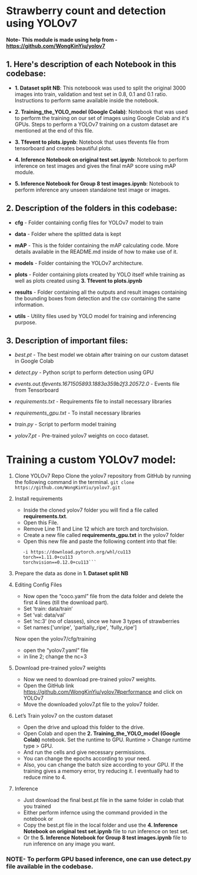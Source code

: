 # Strawberry count and detection using YOLOv7

**Note- This module is made using help from - https://github.com/WongKinYiu/yolov7**

## 1. Here's description of each Notebook in this codebase:
-  **1. Dataset split NB**: This noteboook was used to split the original 3000 images into train, validation and test set in 0.8, 0.1 and 0.1 ratio. Instructions to perform same available inside the notebook.

- **2. Training_the_YOLO_model (Google Colab)**: Notebook that was used to perform the training on our set of images using Google Colab and it's GPUs. Steps to perform a YOLOv7 training on a custom dataset are mentioned at the end of this file.

- **3. Tfevent to plots.ipynb**: Notebook that uses tfevents file from tensorboard and creates beautiful plots.

- **4. Inference Notebook on original test set.ipynb**: Notebook to perform inference on test images and gives the final mAP score using mAP module.

- **5. Inference Notebook for Group 8 test images.ipynb**: Notebook to perform inference any unseen standalone test image or images.
    

## 2. Description of the folders in this codebase:

- **cfg** - Folder containing config files for YOLOv7 model to train

- **data** - Folder where the splitted data is kept

- **mAP** - This is the folder containing the mAP calculating code. More details available in the README.md inside of how to make use of it.

- **models** - Folder containing the YOLOv7 architecture.

- **plots** - Folder containing plots created by YOLO itself while training as well as plots created using **3. Tfevent to plots.ipynb**

- **results** - Folder containing all the outputs and result images containing the bounding boxes from detection and the csv containing the same information.

- **utils** - Utility files used by YOLO model for training and inferencing purpose.

## 3. Description of important files:

- *best.pt* - The best model we obtain after training on our custom dataset in Google Colab

- *detect.py* - Python script to perform detection using GPU

- *events.out.tfevents.1671505893.1883a359b2f3.20572.0* - Events file from Tensorboard

- *requirements.txt* - Requirements file to install necessary libraries

- *requirements_gpu.txt* - To install necessary libraries

- *train.py* - Script to perform model training

- *yolov7.pt* - Pre-trained yolov7 weights on coco dataset.


# Training a custom YOLOv7 model:

1. Clone YOLOv7 Repo
Clone the yolov7 repository from GitHub by running the following command in the terminal. ```git clone https://github.com/WongKinYiu/yolov7.git```

2. Install requirements
    - Inside the cloned yolov7 folder you will find a file called **requirements.txt**.
    - Open this File.
    - Remove Line 11 and Line 12 which are torch and torchvision.
    - Create a new file called **requirements_gpu.txt** in the yolov7 folder
    - Open this new file and paste the following content into that file:  
    
    ```
       -i https://download.pytorch.org/whl/cu113
       torch==1.11.0+cu113
       torchvision==0.12.0+cu113```
3. Prepare the data as done in **1. Dataset split NB**

4. Editing Config Files
    - Now open the “coco.yaml” file from the data folder and delete the first 4 lines (till the download part).
    - Set ‘train: data/train‘
    - Set ‘val: data/val‘
    - Set ‘nc:3‘ (no of classes), since we have 3 types of strawberries
    - Set names:['unripe', 'partially_ripe', 'fully_ripe']
    
    Now open the yolov7/cfg/training
    - open the “yolov7.yaml” file
    - in line 2; change the nc=3

5. Download pre-trained yolov7 weights
    - Now we need to download pre-trained yolov7 weights.
    - Open the GitHub link https://github.com/WongKinYiu/yolov7#performance and click on YOLOv7
    - Move the downloaded yolov7.pt file to the yolov7 folder.

6. Let’s Train yolov7 on the custom dataset
    - Open the drive and upload this folder to the drive.
    - Open Colab and open the  **2. Training_the_YOLO_model (Google Colab)** notebook. Set the runtime to GPU. Runtime > Change runtime type > GPU.
    - And run the cells and give necessary permissions.
    - You can change the epochs according to your need.
    - Also, you can change the batch size according to your GPU. If the training gives a memory error, try reducing it. I eventually had to reduce mine to 4.

7. Inference
    - Just download the final best.pt file in the same folder in colab that you trained
    - Either perform infernce using the command provided in the notebook or
    - Copy the best.pt file in the local folder and use the **4. Inference Notebook on original test set.ipynb** file to run inference on test set.
    - Or the **5. Inference Notebook for Group 8 test images.ipynb** file to run inference on any image you want.

### NOTE- To perform GPU based inference, one can use detect.py file available in the codebase.